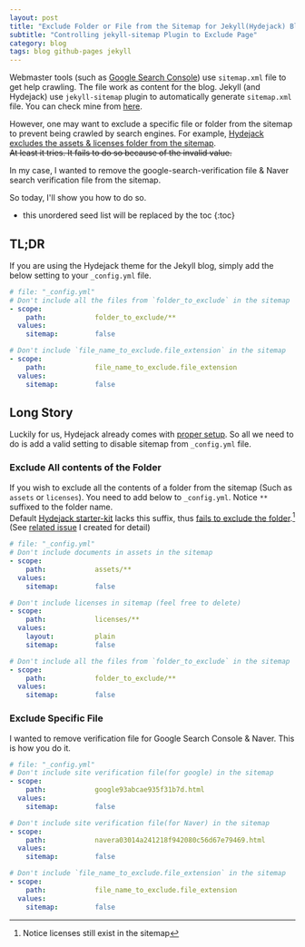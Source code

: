 ```yaml
---
layout: post
title: "Exclude Folder or File from the Sitemap for Jekyll(Hydejack) Blog"
subtitle: "Controlling jekyll-sitemap Plugin to Exclude Page"
category: blog
tags: blog github-pages jekyll
---
```


Webmaster tools (such as [Google Search Console]) use `sitemap.xml` file to get help crawling. The file work as content
for the blog. Jekyll (and Hydejack) use `jekyll-sitemap` plugin to automatically generate `sitemap.xml` file. You can
check mine from [here].

However, one may want to exclude a specific file or folder from the sitemap to prevent being crawled by search engines.
For example, [Hydejack excludes the assets & licenses folder from the sitemap].<br>
~~At least it tries. It fails to do so because of the invalid value.~~

In my case, I wanted to remove the google-search-verification file & Naver search verification file from the sitemap.

So today, I'll show you how to do so.

[Google Search Console]: https://search.google.com/search-console/about
[here]: /sitemap.xml
[Hydejack excludes the assets & licenses folder from the sitemap]: https://github.com/hydecorp/hydejack-starter-kit/blob/e71915cd2187904ceee1372f8805a2dd635f01d3/_config.yml#L126

<!--more-->

* this unordered seed list will be replaced by the toc
{:toc}

## TL;DR

If you are using the Hydejack theme for the Jekyll blog, simply add the below setting to your `_config.yml` file.

```yml
# file: "_config.yml"
# Don't include all the files from `folder_to_exclude` in the sitemap
- scope:
    path:            folder_to_exclude/**
  values:
    sitemap:         false

# Don't include `file_name_to_exclude.file_extension` in the sitemap
- scope:
    path:            file_name_to_exclude.file_extension
  values:
    sitemap:         false
```

## Long Story

Luckily for us, Hydejack already comes with [proper setup]. So all we need to do is add a valid setting to disable
sitemap from `_config.yml` file.

[proper setup]: https://github.com/LazyRen/LazyRen.github.io/blob/8b27d8a10bebab026d9b768b87de4f2138d4ba65/_includes/head/meta.html#L1

### Exclude All contents of the Folder

If you wish to exclude all the contents of a folder from the sitemap (Such as `assets` or `licenses`). You need to add
below to `_config.yml`. Notice `**` suffixed to the folder name.<br>
Default [Hydejack starter-kit] lacks this suffix, thus [fails to exclude the folder].[^1]<br>
(See [related issue] I created for detail)

```yml
# file: "_config.yml"
# Don't include documents in assets in the sitemap
- scope:
    path:            assets/**
  values:
    sitemap:         false

# Don't include licenses in sitemap (feel free to delete)
- scope:
    path:            licenses/**
  values:
    layout:          plain
    sitemap:         false

# Don't include all the files from `folder_to_exclude` in the sitemap
- scope:
    path:            folder_to_exclude/**
  values:
    sitemap:         false
```

[Hydejack starter-kit]: https://github.com/hydecorp/hydejack-starter-kit
[fails to exclude the folder]: https://hydecorp.github.io/hydejack-starter-kit/sitemap.xml
[related issue]: https://github.com/hydecorp/hydejack/issues/278

[^1]: Notice licenses still exist in the sitemap

### Exclude Specific File

I wanted to remove verification file for Google Search Console & Naver. This is how you do it.

```yml
# file: "_config.yml"
# Don't include site verification file(for google) in the sitemap
- scope:
    path:            google93abcae935f31b7d.html
  values:
    sitemap:         false

# Don't include site verification file(for Naver) in the sitemap
- scope:
    path:            navera03014a241218f942080c56d67e79469.html
  values:
    sitemap:         false

# Don't include `file_name_to_exclude.file_extension` in the sitemap
- scope:
    path:            file_name_to_exclude.file_extension
  values:
    sitemap:         false
```
